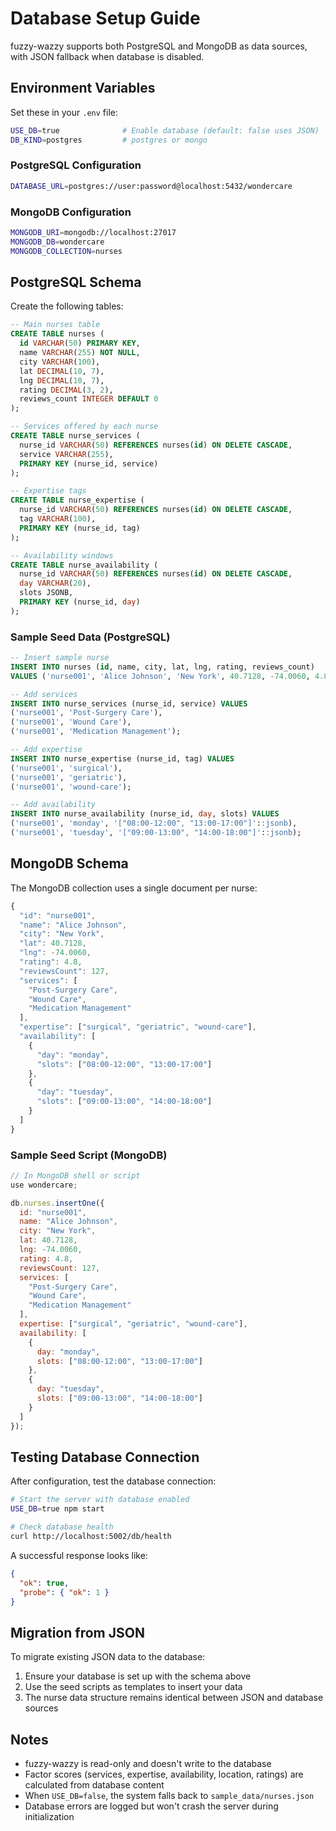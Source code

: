 # Database Setup Guide

fuzzy-wazzy supports both PostgreSQL and MongoDB as data sources, with JSON fallback when database is disabled.

## Environment Variables

Set these in your `.env` file:

```bash
USE_DB=true              # Enable database (default: false uses JSON)
DB_KIND=postgres         # postgres or mongo
```

### PostgreSQL Configuration

```bash
DATABASE_URL=postgres://user:password@localhost:5432/wondercare
```

### MongoDB Configuration

```bash
MONGODB_URI=mongodb://localhost:27017
MONGODB_DB=wondercare
MONGODB_COLLECTION=nurses
```

## PostgreSQL Schema

Create the following tables:

```sql
-- Main nurses table
CREATE TABLE nurses (
  id VARCHAR(50) PRIMARY KEY,
  name VARCHAR(255) NOT NULL,
  city VARCHAR(100),
  lat DECIMAL(10, 7),
  lng DECIMAL(10, 7),
  rating DECIMAL(3, 2),
  reviews_count INTEGER DEFAULT 0
);

-- Services offered by each nurse
CREATE TABLE nurse_services (
  nurse_id VARCHAR(50) REFERENCES nurses(id) ON DELETE CASCADE,
  service VARCHAR(255),
  PRIMARY KEY (nurse_id, service)
);

-- Expertise tags
CREATE TABLE nurse_expertise (
  nurse_id VARCHAR(50) REFERENCES nurses(id) ON DELETE CASCADE,
  tag VARCHAR(100),
  PRIMARY KEY (nurse_id, tag)
);

-- Availability windows
CREATE TABLE nurse_availability (
  nurse_id VARCHAR(50) REFERENCES nurses(id) ON DELETE CASCADE,
  day VARCHAR(20),
  slots JSONB,
  PRIMARY KEY (nurse_id, day)
);
```

### Sample Seed Data (PostgreSQL)

```sql
-- Insert sample nurse
INSERT INTO nurses (id, name, city, lat, lng, rating, reviews_count)
VALUES ('nurse001', 'Alice Johnson', 'New York', 40.7128, -74.0060, 4.8, 127);

-- Add services
INSERT INTO nurse_services (nurse_id, service) VALUES
('nurse001', 'Post-Surgery Care'),
('nurse001', 'Wound Care'),
('nurse001', 'Medication Management');

-- Add expertise
INSERT INTO nurse_expertise (nurse_id, tag) VALUES
('nurse001', 'surgical'),
('nurse001', 'geriatric'),
('nurse001', 'wound-care');

-- Add availability
INSERT INTO nurse_availability (nurse_id, day, slots) VALUES
('nurse001', 'monday', '["08:00-12:00", "13:00-17:00"]'::jsonb),
('nurse001', 'tuesday', '["09:00-13:00", "14:00-18:00"]'::jsonb);
```

## MongoDB Schema

The MongoDB collection uses a single document per nurse:

```javascript
{
  "id": "nurse001",
  "name": "Alice Johnson",
  "city": "New York",
  "lat": 40.7128,
  "lng": -74.0060,
  "rating": 4.8,
  "reviewsCount": 127,
  "services": [
    "Post-Surgery Care",
    "Wound Care",
    "Medication Management"
  ],
  "expertise": ["surgical", "geriatric", "wound-care"],
  "availability": [
    {
      "day": "monday",
      "slots": ["08:00-12:00", "13:00-17:00"]
    },
    {
      "day": "tuesday", 
      "slots": ["09:00-13:00", "14:00-18:00"]
    }
  ]
}
```

### Sample Seed Script (MongoDB)

```javascript
// In MongoDB shell or script
use wondercare;

db.nurses.insertOne({
  id: "nurse001",
  name: "Alice Johnson",
  city: "New York",
  lat: 40.7128,
  lng: -74.0060,
  rating: 4.8,
  reviewsCount: 127,
  services: [
    "Post-Surgery Care",
    "Wound Care",
    "Medication Management"
  ],
  expertise: ["surgical", "geriatric", "wound-care"],
  availability: [
    {
      day: "monday",
      slots: ["08:00-12:00", "13:00-17:00"]
    },
    {
      day: "tuesday",
      slots: ["09:00-13:00", "14:00-18:00"]
    }
  ]
});
```

## Testing Database Connection

After configuration, test the database connection:

```bash
# Start the server with database enabled
USE_DB=true npm start

# Check database health
curl http://localhost:5002/db/health
```

A successful response looks like:
```json
{
  "ok": true,
  "probe": { "ok": 1 }
}
```

## Migration from JSON

To migrate existing JSON data to the database:

1. Ensure your database is set up with the schema above
2. Use the seed scripts as templates to insert your data
3. The nurse data structure remains identical between JSON and database sources

## Notes

- fuzzy-wazzy is read-only and doesn't write to the database
- Factor scores (services, expertise, availability, location, ratings) are calculated from database content
- When `USE_DB=false`, the system falls back to `sample_data/nurses.json`
- Database errors are logged but won't crash the server during initialization